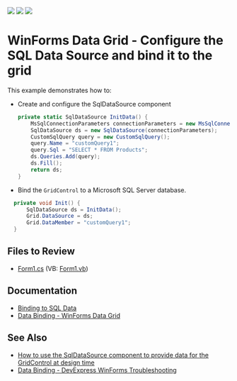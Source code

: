 <!-- default badges list -->
![](https://img.shields.io/endpoint?url=https://codecentral.devexpress.com/api/v1/VersionRange/128626351/14.2.3%2B)
[![](https://img.shields.io/badge/Open_in_DevExpress_Support_Center-FF7200?style=flat-square&logo=DevExpress&logoColor=white)](https://supportcenter.devexpress.com/ticket/details/T190498)
[![](https://img.shields.io/badge/📖_How_to_use_DevExpress_Examples-e9f6fc?style=flat-square)](https://docs.devexpress.com/GeneralInformation/403183)
<!-- default badges end -->

#  WinForms Data Grid - Configure the SQL Data Source and bind it to the grid

This example demonstrates how to:

* Create and configure the SqlDataSource component
  
  ```csharp
  private static SqlDataSource InitData() {
      MsSqlConnectionParameters connectionParameters = new MsSqlConnectionParameters("localhost", "nwind.mdf", "username", "password", MsSqlAuthorizationType.SqlServer);
      SqlDataSource ds = new SqlDataSource(connectionParameters);
      CustomSqlQuery query = new CustomSqlQuery();
      query.Name = "customQuery1";
      query.Sql = "SELECT * FROM Products";
      ds.Queries.Add(query);
      ds.Fill();
      return ds;
  }
  ```
* Bind the `GridControl` to a Microsoft SQL Server database.

```csharp
  private void Init() {
      SqlDataSource ds = InitData();
      Grid.DataSource = ds;
      Grid.DataMember = "customQuery1";
  }
```


## Files to Review

* [Form1.cs](./CS/dxSample/Form1.cs) (VB: [Form1.vb](./VB/dxSample/Form1.vb))


## Documentation

* [Binding to SQL Data](https://docs.devexpress.com/WindowsForms/18167/common-features/data-binding/binding-to-sql-data)
* [Data Binding - WinForms Data Grid](https://docs.devexpress.com/WindowsForms/634/controls-and-libraries/data-grid/data-binding)


## See Also

* [How to use the SqlDataSource component to provide data for the GridControl at design time](https://supportcenter.devexpress.com/ticket/details/t190494/how-to-use-the-sqldatasource-component-to-provide-data-for-the-gridcontrol-at-design-time)
* [Data Binding - DevExpress WinForms Troubleshooting﻿](https://supportcenter.devexpress.com/ticket/details/t925839/devexpress-winforms-troubleshooting-data-binding)

